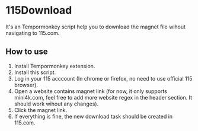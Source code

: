 # 115Download

It's an Tempormonkey script help you to download the magnet file wihout navigating to 115.com.

## How to use

1. Install Tempormonkey extension.
1. Install this script.
1. Log in your 115 acccount (In chrome or firefox, no need to use official 115 browser).
1. Open a website contains magnet link (for now, it only supports mini4k.com, feel free to add more website regex in the header section. It should work wihout any changes).
1. Click the magnet link.
1. If everything is fine, the new download task should be created in 115.com.
